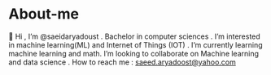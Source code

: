 # About-me
👋 Hi , I’m @saeidaryadoust .
 Bachelor in computer sciences .
I’m interested in machine learning(ML) and Internet of Things (IOT) .
I’m currently learning machine learning and math.
I’m looking to collaborate on Machine learning and data science .
How to reach me : saeed.aryadoost@yahoo.com

